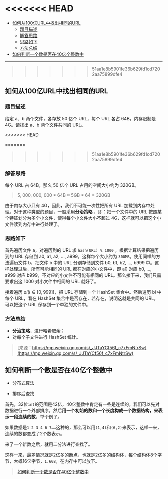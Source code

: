 <<<<<<< HEAD
=======
- [如何从100亿URL中找出相同的URL](#如何从100亿url中找出相同的url)
  - [题目描述](#题目描述)
  - [解答思路](#解答思路)
  - [思路如下](#思路如下)
  - [方法总结](#方法总结)
- [如何判断一个数是否在40亿个整数中](#如何判断一个数是否在40亿个整数中)

-----


>>>>>>> 51aa1e8b5901fe36b629fd1cd7202aa75899dfe4
## 如何从100亿URL中找出相同的URL

### 题目描述

给定 a、b 两个文件，各存放 50 亿个 URL，每个 URL 各占 64B，内存限制是 4G。请找出 a、b 两个文件共同的 URL。

<<<<<<< HEAD

=======
>>>>>>> 51aa1e8b5901fe36b629fd1cd7202aa75899dfe4
### 解答思路

每个 URL 占 64B，那么 50 亿个 URL 占用的空间大小约为 320GB。

> 5, 000, 000, 000 * 64B ≈ 5GB * 64 = 320GB

由于内存大小只有 4G，因此，我们不可能一次性把所有 URL 加载到内存中处理。对于这种类型的题目，一般采用**分治策略** ，即：把一个文件中的 URL 按照某个特征划分为多个小文件，使得每个小文件大小不超过 4G，这样就可以把这个小文件读到内存中进行处理了。

### 思路如下

首先遍历文件 a，对遍历到的 URL 求 `hash(URL) % 1000` ，根据计算结果把遍历到的 URL 存储到 a0, a1, a2, ..., a999，这样每个大小约为 `300MB`。使用同样的方法遍历文件 b，把文件 b 中的 URL 分别存储到文件 b0, b1, b2, ..., b999 中。这样处理过后，所有可能相同的 URL 都在对应的小文件中，即 a0 对应 b0, ..., a999 对应 b999，不对应的小文件不可能有相同的 URL。那么接下来，我们只需要求出这 1000 对小文件中相同的 URL 就好了。

接着遍历 $ai( i∈[0,999] )$，把 URL 存储到一个 HashSet 集合中。然后遍历 bi 中每个 URL，看在 HashSet 集合中是否存在，若存在，说明这就是共同的 URL，可以把这个 URL 保存到一个单独的文件中。

### 方法总结

- **分治策略**，进行哈希取余；
- 对每个子文件进行 HashSet 统计。

> [来源：https://mp.weixin.qq.com/s/_JJTaYCf56f_c7xFmNtrSw](https://mp.weixin.qq.com/s/_JJTaYCf56f_c7xFmNtrSw)

## 如何判断一个数是否在40亿个整数中


- 分布式算法

- 排序后查找

首先，32位`int`的范围是42亿，40亿整数中肯定有一些是连续的，我们可以先对数据进行一个外部排序，然后**用一个初始的数和一个长度构成一个数据结构，来表示一段连续的数**，举个例子。

如果数据是`1 2 3 4 6 7……`这种的，那么可以用`(1,4)`和`(6,2)`来表示，这样一来，连续的数都变成了2个数表示。

来了一个新数之后，就用二分法进行查找了。

这样一来，最差情况就是2亿多的断点，也就是2亿多的结构体，每个结构体8个字节，大概16亿字节，`1.6GB`，在内存中可以放下。

> [如何判断一个数是否在40亿个整数中](https://www.iamshuaidi.com/111.html)

